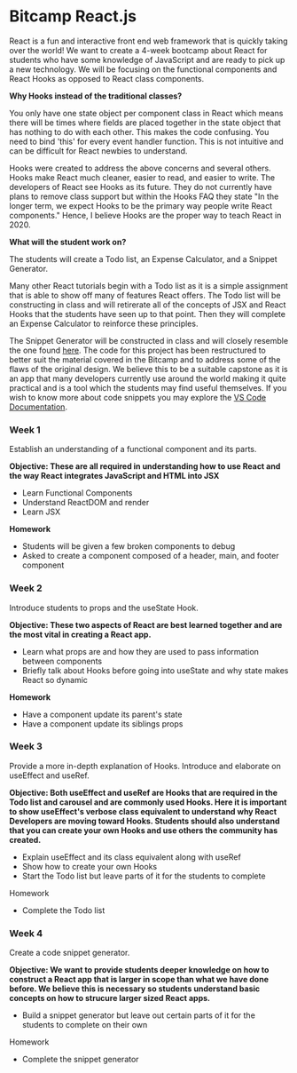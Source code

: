 # Bitcamp React.js

React is a fun and interactive front end web framework that is quickly taking over the world! We want to create a 4-week bootcamp about React for students who have some knowledge of JavaScript and are ready to pick up a new technology. We will be focusing on the functional components and React Hooks as opposed to React class components.

**Why Hooks instead of the traditional classes?**

You only have one state object per component class in React which means there will be times where fields are placed together in the state object that has nothing to do with each other. This makes the code confusing. You need to bind 'this' for every event handler function. This is not intuitive and can be difficult for React newbies to understand.

Hooks were created to address the above concerns and several others. Hooks make React much cleaner, easier to read, and easier to write. The developers of React see Hooks as its future. They do not currently have plans to remove class support but within the Hooks FAQ they state "In the longer term, we expect Hooks to be the primary way people write React components." Hence, I believe Hooks are the proper way to teach React in 2020.

**What will the student work on?**

The students will create a Todo list, an Expense Calculator, and a Snippet Generator. 

Many other React tutorials begin with a Todo list as it is a simple assignment that is able to show off many of features React offers. The Todo list will be constructing in class and will retirerate all of the concepts of JSX and React Hooks that the students have seen up to that point. Then they will complete an Expense Calculator to reinforce these principles.

The Snippet Generator will be constructed in class and will closely resemble the one found [here](https://snippet-generator.app/). The code for this project has been restructured to better suit the material covered in the Bitcamp and to address some of the flaws of the original design. We believe this to be a suitable capstone as it is an app that many developers currently use around the world making it quite practical and is a tool which the students may find useful themselves. If you wish to know more about code snippets you may explore the [VS Code Documentation](https://code.visualstudio.com/docs/editor/userdefinedsnippets).

### **Week 1**

Establish an understanding of a functional component and its parts.

**Objective: These are all required in understanding how to use React and the way React integrates JavaScript and HTML into JSX**

- Learn Functional Components
- Understand ReactDOM and render
- Learn JSX

**Homework**

- Students will be given a few broken components to debug
- Asked to create a component composed of a header, main, and footer component

### **Week 2**

Introduce students to props and the useState Hook.

**Objective: These two aspects of React are best learned together and are the most vital in creating a React app.** 

- Learn what props are and how they are used to pass information between components
- Briefly talk about Hooks before going into useState and why state makes React so dynamic

**Homework**

- Have a component update its parent's state
- Have a component update its siblings props

### **Week 3**

Provide a more in-depth explanation of Hooks. Introduce and elaborate on useEffect and useRef.

**Objective: Both useEffect and useRef are Hooks that are required in the Todo list and carousel and are commonly used Hooks. Here it is important to show useEffect's verbose class equivalent to understand why React Developers are moving toward Hooks. Students should also understand that you can create your own Hooks and use others the community has created.**

- Explain useEffect and its class equivalent along with useRef
- Show how to create your own Hooks
- Start the Todo list but leave parts of it for the students to complete

Homework

- Complete the Todo list

### **Week 4**

Create a code snippet generator.

**Objective: We want to provide students deeper knowledge on how to construct a React app that is larger in scope than what we have done before. We believe this is necessary so students understand basic concepts on how to strucure larger sized React apps.**

- Build a snippet generator but leave out certain parts of it for the students to complete on their own

Homework

- Complete the snippet generator
